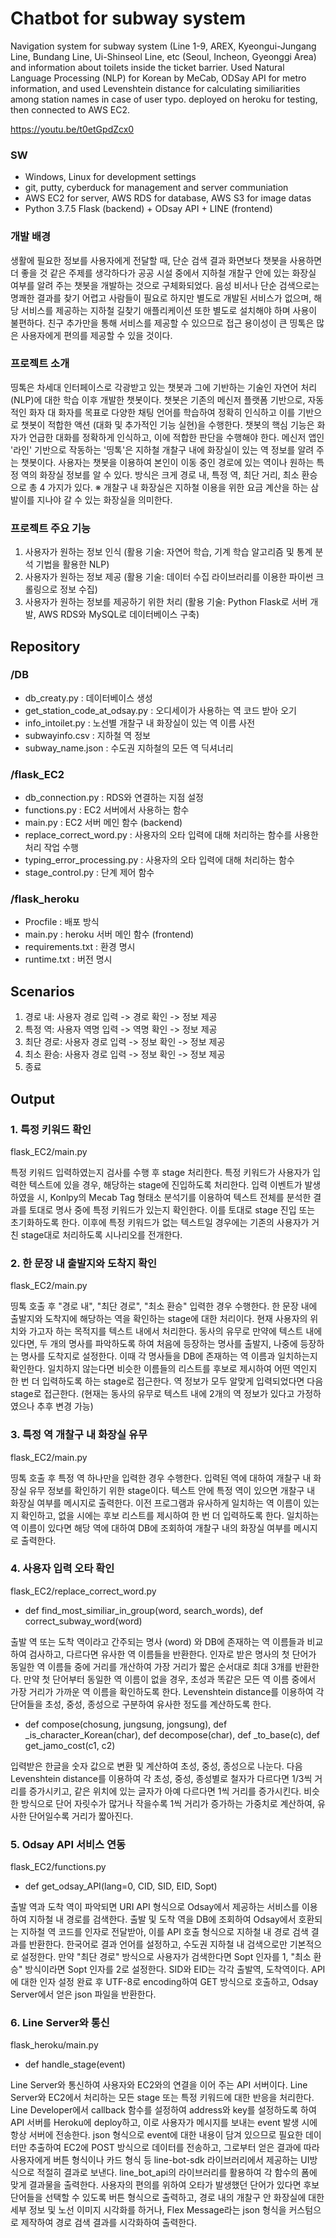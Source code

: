 # Chatbot for subway system
Navigation system for subway system (Line 1-9, AREX, Kyeongui-Jungang Line, Bundang Line, Ui-Shinseol Line, etc (Seoul, Incheon, Gyeonggi Area) and information about toilets inside the ticket barrier.
Used Natural Language Processing (NLP) for Korean by MeCab, ODSay API for metro information, and used Levenshtein distance for calculating similiarities among station names in case of user typo.
deployed on heroku for testing, then connected to AWS EC2.

https://youtu.be/t0etGpdZcx0

### SW
- Windows, Linux for development settings
- git, putty, cyberduck for management and server communiation
- AWS EC2 for server, AWS RDS for database, AWS S3 for image datas
- Python 3.7.5 Flask (backend) + ODsay API + LINE (frontend)

### 개발 배경
생활에 필요한 정보를 사용자에게 전달할 때, 단순 검색 결과 화면보다 챗봇을 사용하면 더 좋을 것 같은 주제를 생각하다가 공공 시설 중에서 지하철 개찰구 안에 있는 화장실 여부를 알려 주는 챗봇을 개발하는 것으로 구체화되었다. 음성 비서나 단순 검색으로는 명쾌한 결과를 찾기 어렵고 사람들이 필요로 하지만 별도로 개발된 서비스가 없으며, 해당 서비스를 제공하는 지하철 길찾기 애플리케이션 또한 별도로 설치해야 하며 사용이 불편하다. 친구 추가만을 통해 서비스를 제공할 수 있으므로 접근 용이성이 큰 띵톡은 많은 사용자에게 편의를 제공할 수 있을 것이다.


### 프로젝트 소개
띵톡은 차세대 인터페이스로 각광받고 있는 챗봇과 그에 기반하는 기술인 자연어 처리 (NLP)에 대한 학습 이후 개발한 챗봇이다. 챗봇은 기존의 메신저 플랫폼 기반으로, 자동적인 화자 대 화자를 목표로 다양한 채팅 언어를 학습하여 정확히 인식하고 이를 기반으로 챗봇이 적합한 액션 (대화 및 추가적인 기능 실현)을 수행한다. 챗봇의 핵심 기능은 화자가 언급한 대화를 정확하게 인식하고, 이에 적합한 판단을 수행해야 한다. 메신저 앱인 '라인' 기반으로 작동하는 '띵톡'은 지하철 개찰구 내에 화장실이 있는 역 정보를 알려 주는 챗봇이다. 사용자는 챗봇을 이용하여 본인이 이동 중인 경로에 있는 역이나 원하는 특정 역의 화장실 정보를 알 수 있다. 방식은 크게 경로 내, 특정 역, 최단 거리, 최소 환승으로 총 4 가지가 있다.
※ 개찰구 내 화장실은 지하철 이용을 위한 요금 계산을 하는 삼발이를 지나야 갈 수 있는 화장실을 의미한다.


### 프로젝트 주요 기능
1. 사용자가 원하는 정보 인식
(활용 기술: 자연어 학습, 기계 학습 알고리즘 및 통계 분석 기법을 활용한 NLP)
2. 사용자가 원하는 정보 제공
(활용 기술: 데이터 수집 라이브러리를 이용한 파이썬 크롤링으로 정보 수집)
3. 사용자가 원하는 정보를 제공하기 위한 처리
(활용 기술: Python Flask로 서버 개발, AWS RDS와 MySQL로 데이터베이스 구축)


## Repository
### /DB
- db_creaty.py : 데이터베이스 생성
- get_station_code_at_odsay.py : 오디세이가 사용하는 역 코드 받아 오기
- info_intoilet.py : 노선별 개찰구 내 화장실이 있는 역 이름 사전
- subwayinfo.csv : 지하철 역 정보
- subway_name.json : 수도권 지하철의 모든 역 딕셔너리

### /flask_EC2
- db_connection.py : RDS와 연결하는 지점 설정
- functions.py : EC2 서버에서 사용하는 함수
- main.py : EC2 서버 메인 함수 (backend)
- replace_correct_word.py : 사용자의 오타 입력에 대해 처리하는 함수를 사용한 처리 작업 수행
- typing_error_processing.py : 사용자의 오타 입력에 대해 처리하는 함수
- stage_control.py : 단계 제어 함수

### /flask_heroku
- Procfile : 배포 방식
- main.py : heroku 서버 메인 함수 (frontend)
- requirements.txt : 환경 명시
- runtime.txt : 버전 명시

## Scenarios
1. 경로 내: 사용자 경로 입력 -> 경로 확인 -> 정보 제공
2. 특정 역: 사용자 역명 입력 -> 역명 확인 -> 정보 제공
3. 최단 경로: 사용자 경로 입력 -> 정보 확인 -> 정보 제공
4. 최소 환승: 사용자 경로 입력 -> 정보 확인 -> 정보 제공
5. 종료

## Output
### 1. 특정 키워드 확인
flask_EC2/main.py

특정 키워드 입력하였는지 검사를 수행 후 stage 처리한다. 특정 키워드가 사용자가 입력한 텍스트에 있을 경우, 해당하는 stage에 진입하도록 처리한다. 입력 이벤트가 발생하였을 시, Konlpy의 Mecab Tag 형태소 분석기를 이용하여 텍스트 전체를 분석한 결과를 토대로 명사 중에 특정 키워드가 있는지 확인한다. 이를 토대로 stage 진입 또는 초기화하도록 한다. 이후에 특정 키워드가 없는 텍스트일 경우에는 기존의 사용자가 거친 stage대로 처리하도록 시나리오를 전개한다.

### 2. 한 문장 내 출발지와 도착지 확인
flask_EC2/main.py

띵톡 호출 후 "경로 내", "최단 경로", "최소 환승" 입력한 경우 수행한다. 한 문장 내에 출발지와 도착지에 해당하는 역을 확인하는 stage에 대한 처리이다. 현재 사용자의 위치와 가고자 하는 목적지를 텍스트 내에서 처리한다. 동사의 유무로 만약에 텍스트 내에 있다면, 두 개의 명사를 파악하도록 하여 처음에 등장하는 명사를 출발지, 나중에 등장하는 명사를 도착지로 설정한다. 이때 각 명사들을 DB에 존재하는 역 이름과 일치하는지 확인한다. 일치하지 않는다면 비슷한 이름들의 리스트를 후보로 제시하여 어떤 역인지 한 번 더 입력하도록 하는 stage로 접근한다. 역 정보가 모두 알맞게 입력되었다면 다음 stage로 접근한다. (현재는 동사의 유무로 텍스트 내에 2개의 역 정보가 있다고 가정하였으나 추후 변경 가능)

### 3. 특정 역 개찰구 내 화장실 유무
flask_EC2/main.py

띵톡 호출 후 특정 역 하나만을 입력한 경우 수행한다. 입력된 역에 대하여 개찰구 내 화장실 유무 정보를 확인하기 위한 stage이다. 텍스트 안에 특정 역이 있으면 개찰구 내 화장실 여부를 메시지로 출력한다. 이전 프로그램과 유사하게 일치하는 역 이름이 있는지 확인하고, 없을 시에는 후보 리스트를 제시하여 한 번 더 입력하도록 한다. 일치하는 역 이름이 있다면 해당 역에 대하여 DB에 조회하여 개찰구 내의 화장실 여부를 메시지로 출력한다.

### 4. 사용자 입력 오타 확인
flask_EC2/replace_correct_word.py

- def find_most_similiar_in_group(word, search_words), def correct_subway_word(word)

출발 역 또는 도착 역이라고 간주되는 명사 (word) 와 DB에 존재하는 역 이름들과 비교하여 검사하고, 다르다면 유사한 역 이름들을 반환한다. 인자로 받은 명사의 첫 단어가 동일한 역 이름들 중에 거리를 개산하여 가장 거리가 짧은 순서대로 최대 3개를 반환한다. 만약 첫 단어부터 동일한 역 이름이 없을 경우, 초성과 똑같은 모든 역 이름 중에서 가장 거리가 가까운 역 이름을 확인하도록 한다. Levenshtein distance를 이용하여 각 단어들을 초성, 중성, 종성으로 구분하여 유사한 정도를 계산하도록 한다.

- def compose(chosung, jungsung, jongsung), def _is_character_Korean(char), def decompose(char), def _to_base(c), def get_jamo_cost(c1, c2)

입력받은 한글을 숫자 값으로 변환 및 계산하여 초성, 중성, 종성으로 나눈다. 다음 Levenshtein distance를 이용하여 각 초성, 중성, 종성별로 철자가 다르다면 1/3씩 거리를 증가시키고, 같은 위치에 있는 글자가 아예 다르다면 1씩 거리를 증가시킨다. 비슷한 방식으로 단어 자릿수가 많거나 작을수록 1씩 거리가 증가하는 가중치로 계산하여, 유사한 단어일수록 거리가 짧아진다.

### 5. Odsay API 서비스 연동
flask_EC2/functions.py

- def get_odsay_API(lang=0, CID, SID, EID, Sopt)

출발 역과 도착 역이 파악되면 URI API 형식으로 Odsay에서 제공하는 서비스를 이용하여 지하철 내 경로를 검색한다. 출발 및 도착 역을 DB에 조회하여 Odsay에서 호환되는 지하철 역 코드를 인자로 전달받아, 이를 API 호출 형식으로 지하철 내 경로 검색 결과를 반환한다. 한국어로 결과 언어를 설정하고, 수도권 지하철 내 검색으로만 기본적으로 설정한다. 만약 "최단 경로" 방식으로 사용자가 검색한다면 Sopt 인자를 1, "최소 환승" 방식이라면 Sopt 인자를 2로 설정한다. SID와 EID는 각각 출발역, 도착역이다. API에 대한 인자 설정 완료 후 UTF-8로 encoding하여 GET 방식으로 호출하고, Odsay Server에서 얻은 json 파일을 반환한다.

### 6. Line Server와 통신
flask_heroku/main.py

- def handle_stage(event)

Line Server와 통신하여 사용자와 EC2와의 연결을 이어 주는 API 서버이다. Line Server와 EC2에서 처리하는 모든 stage 또는 특정 키워드에 대한 반응을 처리한다. Line Developer에서 callback 함수를 설정하여 address와 key를 설정하도록 하여 API 서버를 Heroku에 deploy하고, 이로 사용자가 메시지를 보내는 event 발생 시에 항상 서버에 전송한다. json 형식으로 event에 대한 내용이 담겨 있으므로 필요한 데이터만 추출하여 EC2에 POST 방식으로 데이터를 전송하고, 그로부터 얻은 결과에 따라 사용자에게 버튼 형식이나 카드 형식 등 line-bot-sdk 라이브러리에서 제공하는 UI방식으로 적절히 결과로 보낸다.
line_bot_api의 라이브러리를 활용하여 각 함수의 폼에 맞게 결과물을 출력한다. 사용자의 편의를 위하여 오타가 발생했던 단어가 있다면 후보 단어들을 선택할 수 있도록 버튼 형식으로 출력하고, 경로 내의 개찰구 안 화장실에 대한 세부 정보 및 노선 이미지 시각화를 하거나, Flex Message라는 json 형식을 커스텀으로 제작하여 경로 검색 결과를 시각화하여 출력한다.


